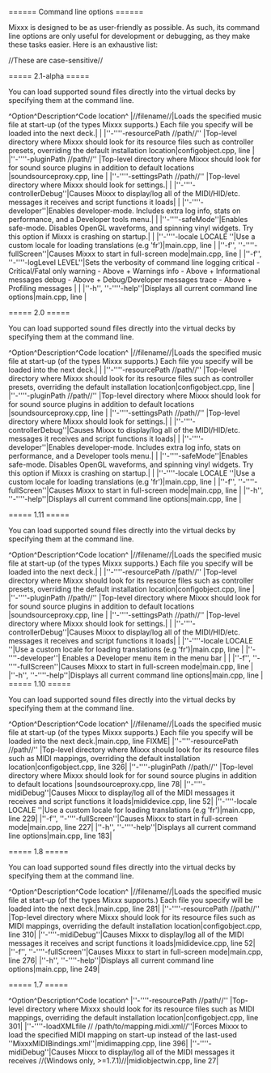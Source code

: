 ====== Command line options ======

Mixxx is designed to be as user-friendly as possible. As such, its command line options are only useful for development or debugging, as they make these tasks easier. Here is an exhaustive list:

//These are case-sensitive//

===== 2.1-alpha =====

You can load supported sound files directly into the virtual decks by specifying them at the command line.

^Option^Description^Code location^
|//filename//|Loads the specified music file at start-up (of the types Mixxx supports.) Each file you specify will be loaded into the next deck.| |
|''-''''-resourcePath //path//'' |Top-level directory where Mixxx should look for its resource files such as controller presets, overriding the default installation location|configobject.cpp, line |
|''-''''-pluginPath //path//'' |Top-level directory where Mixxx should look for for sound source plugins in addition to default locations |soundsourceproxy.cpp, line |
|''-''''-settingsPath //path//'' |Top-level directory where Mixxx should look for settings.| |
|''-''''-controllerDebug''|Causes Mixxx to display/log all of the MIDI/HID/etc. messages it receives and script functions it loads| |
|''-''''-developer''|Enables developer-mode. Includes extra log info, stats on performance, and a Developer tools menu.| |
|''-''''-safeMode''|Enables safe-mode. Disables OpenGL waveforms, and spinning vinyl widgets. Try this option if Mixxx is crashing on startup.| |
|''-''''-locale LOCALE ''|Use a custom locale for loading translations (e.g 'fr')|main.cpp, line |
|''-f'', ''-''''-fullScreen''|Causes Mixxx to start in full-screen mode|main.cpp, line |
|''-f'', ''-''''-logLevel LEVEL''|Sets the verbosity of command line logging
  critical - Critical/Fatal only
  warning  - Above + Warnings
  info     - Above + Informational messages
  debug    - Above + Debug/Developer messages
  trace    - Above + Profiling messages
| |
|''-h'', ''-''''-help''|Displays all current command line options|main.cpp, line |

===== 2.0 =====

You can load supported sound files directly into the virtual decks by specifying them at the command line.

^Option^Description^Code location^
|//filename//|Loads the specified music file at start-up (of the types Mixxx supports.) Each file you specify will be loaded into the next deck.| |
|''-''''-resourcePath //path//'' |Top-level directory where Mixxx should look for its resource files such as controller presets, overriding the default installation location|configobject.cpp, line |
|''-''''-pluginPath //path//'' |Top-level directory where Mixxx should look for for sound source plugins in addition to default locations |soundsourceproxy.cpp, line |
|''-''''-settingsPath //path//'' |Top-level directory where Mixxx should look for settings.| |
|''-''''-controllerDebug''|Causes Mixxx to display/log all of the MIDI/HID/etc. messages it receives and script functions it loads| |
|''-''''-developer''|Enables developer-mode. Includes extra log info, stats on performance, and a Developer tools menu.| |
|''-''''-safeMode''|Enables safe-mode. Disables OpenGL waveforms, and spinning vinyl widgets. Try this option if Mixxx is crashing on startup.| |
|''-''''-locale LOCALE ''|Use a custom locale for loading translations (e.g 'fr')|main.cpp, line |
|''-f'', ''-''''-fullScreen''|Causes Mixxx to start in full-screen mode|main.cpp, line |
|''-h'', ''-''''-help''|Displays all current command line options|main.cpp, line |



===== 1.11 =====

You can load supported sound files directly into the virtual decks by specifying them at the command line.

^Option^Description^Code location^
|//filename//|Loads the specified music file at start-up (of the types Mixxx supports.) Each file you specify will be loaded into the next deck.| |
|''-''''-resourcePath //path//'' |Top-level directory where Mixxx should look for its resource files such as controller presets, overriding the default installation location|configobject.cpp, line |
|''-''''-pluginPath //path//'' |Top-level directory where Mixxx should look for for sound source plugins in addition to default locations |soundsourceproxy.cpp, line |
|''-''''-settingsPath //path//'' |Top-level directory where Mixxx should look for settings.| |
|''-''''-controllerDebug''|Causes Mixxx to display/log all of the MIDI/HID/etc. messages it receives and script functions it loads| |
|''-''''-locale LOCALE ''|Use a custom locale for loading translations (e.g 'fr')|main.cpp, line |
|''-''''-developer''| Enables a Developer menu item in the menu bar | |
|''-f'', ''-''''-fullScreen''|Causes Mixxx to start in full-screen mode|main.cpp, line |
|''-h'', ''-''''-help''|Displays all current command line options|main.cpp, line |
===== 1.10 =====

You can load supported sound files directly into the virtual decks by specifying them at the command line.

^Option^Description^Code location^
|//filename//|Loads the specified music file at start-up (of the types Mixxx supports.) Each file you specify will be loaded into the next deck.|main.cpp, line FIXME|
|''-''''-resourcePath //path//'' |Top-level directory where Mixxx should look for its resource files such as MIDI mappings, overriding the default installation location|configobject.cpp, line 326|
|''-''''-pluginPath //path//'' |Top-level directory where Mixxx should look for for sound source plugins in addition to default locations |soundsourceproxy.cpp, line 78|
|''-''''-midiDebug''|Causes Mixxx to display/log all of the MIDI messages it receives and script functions it loads|mididevice.cpp, line 52|
|''-''''-locale LOCALE ''|Use a custom locale for loading translations (e.g 'fr')|main.cpp, line 229|
|''-f'', ''-''''-fullScreen''|Causes Mixxx to start in full-screen mode|main.cpp, line 227|
|''-h'', ''-''''-help''|Displays all current command line options|main.cpp, line 183|

===== 1.8 =====

You can load supported sound files directly into the virtual decks by specifying them at the command line.

^Option^Description^Code location^
|//filename//|Loads the specified music file at start-up (of the types Mixxx supports.) Each file you specify will be loaded into the next deck.|main.cpp, line 281|
|''-''''-resourcePath //path//'' |Top-level directory where Mixxx should look for its resource files such as MIDI mappings, overriding the default installation location|configobject.cpp, line 310|
|''-''''-midiDebug''|Causes Mixxx to display/log all of the MIDI messages it receives and script functions it loads|mididevice.cpp, line 52|
|''-f'', ''-''''-fullScreen''|Causes Mixxx to start in full-screen mode|main.cpp, line 276|
|''-h'', ''-''''-help''|Displays all current command line options|main.cpp, line 249|

===== 1.7 =====

^Option^Description^Code location^
|''-''''-resourcePath //path//'' |Top-level directory where Mixxx should look for its resource files such as MIDI mappings, overriding the default installation location|configobject.cpp, line 301|
|''-''''-loadXMLfile // /path/to/mapping.midi.xml//''|Forces Mixxx to load the specified MIDI mapping on start-up instead of the last-used ''MixxxMIDIBindings.xml''|midimapping.cpp, line 396|
|''-''''-midiDebug''|Causes Mixxx to display/log all of the MIDI messages it receives //(Windows only, >=1.7.1)//|midiobjectwin.cpp, line 27|


